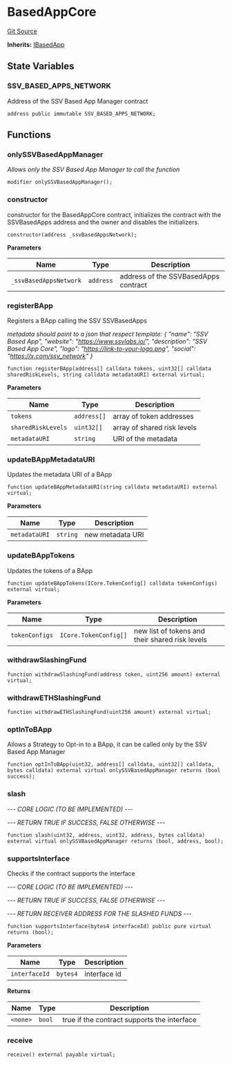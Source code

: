 # BasedAppCore
[Git Source](https://github.com/ssvlabs/based-applications/blob/f462573124548b82b6a002d4ef069bdfacf5c637/src/middleware/modules/core/BasedAppCore.sol)

**Inherits:**
[IBasedApp](/src/middleware/interfaces/IBasedApp.sol/interface.IBasedApp.md)


## State Variables
### SSV_BASED_APPS_NETWORK
Address of the SSV Based App Manager contract


```solidity
address public immutable SSV_BASED_APPS_NETWORK;
```


## Functions
### onlySSVBasedAppManager

*Allows only the SSV Based App Manager to call the function*


```solidity
modifier onlySSVBasedAppManager();
```

### constructor

constructor for the BasedAppCore contract,
initializes the contract with the SSVBasedApps address and the owner and disables the initializers.


```solidity
constructor(address _ssvBasedAppsNetwork);
```
**Parameters**

|Name|Type|Description|
|----|----|-----------|
|`_ssvBasedAppsNetwork`|`address`|address of the SSVBasedApps contract|


### registerBApp

Registers a BApp calling the SSV SSVBasedApps

*metadata should point to a json that respect template:
{
"name": "SSV Based App",
"website": "https://www.ssvlabs.io/",
"description": "SSV Based App Core",
"logo": "https://link-to-your-logo.png",
"social": "https://x.com/ssv_network"
}*


```solidity
function registerBApp(address[] calldata tokens, uint32[] calldata sharedRiskLevels, string calldata metadataURI) external virtual;
```
**Parameters**

|Name|Type|Description|
|----|----|-----------|
|`tokens`|`address[]`|array of token addresses|
|`sharedRiskLevels`|`uint32[]`|array of shared risk levels|
|`metadataURI`|`string`|URI of the metadata|


### updateBAppMetadataURI

Updates the metadata URI of a BApp


```solidity
function updateBAppMetadataURI(string calldata metadataURI) external virtual;
```
**Parameters**

|Name|Type|Description|
|----|----|-----------|
|`metadataURI`|`string`|new metadata URI|


### updateBAppTokens

Updates the tokens of a BApp


```solidity
function updateBAppTokens(ICore.TokenConfig[] calldata tokenConfigs) external virtual;
```
**Parameters**

|Name|Type|Description|
|----|----|-----------|
|`tokenConfigs`|`ICore.TokenConfig[]`|new list of tokens and their shared risk levels|


### withdrawSlashingFund


```solidity
function withdrawSlashingFund(address token, uint256 amount) external virtual;
```

### withdrawETHSlashingFund


```solidity
function withdrawETHSlashingFund(uint256 amount) external virtual;
```

### optInToBApp

Allows a Strategy to Opt-in to a BApp, it can be called only by the SSV Based App Manager


```solidity
function optInToBApp(uint32, address[] calldata, uint32[] calldata, bytes calldata) external virtual onlySSVBasedAppManager returns (bool success);
```

### slash

*--- CORE LOGIC (TO BE IMPLEMENTED) ---*

*--- RETURN TRUE IF SUCCESS, FALSE OTHERWISE ---*


```solidity
function slash(uint32, address, uint32, address, bytes calldata) external virtual onlySSVBasedAppManager returns (bool, address, bool);
```

### supportsInterface

Checks if the contract supports the interface

*--- CORE LOGIC (TO BE IMPLEMENTED) ---*

*--- RETURN TRUE IF SUCCESS, FALSE OTHERWISE ---*

*--- RETURN RECEIVER ADDRESS FOR THE SLASHED FUNDS ---*


```solidity
function supportsInterface(bytes4 interfaceId) public pure virtual returns (bool);
```
**Parameters**

|Name|Type|Description|
|----|----|-----------|
|`interfaceId`|`bytes4`|interface id|

**Returns**

|Name|Type|Description|
|----|----|-----------|
|`<none>`|`bool`|true if the contract supports the interface|


### receive


```solidity
receive() external payable virtual;
```

